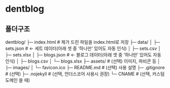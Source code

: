 # dentblog


## 폴더구조
dentblog/
├─ index.html                # 제가 드린 파일을 index.html로 저장
├─ data/
│  ├─ sets.json              # ← 세트 데이터(아래 셋 중 ‘하나만’ 있어도 자동 인식)
│  ├─ sets.csv
│  ├─ sets.xlsx
│  ├─ blogs.json             # ← 블로그 데이터(아래 셋 중 ‘하나만’ 있어도 자동 인식)
│  ├─ blogs.csv
│  └─ blogs.xlsx
├─ assets/                   # (선택) 이미지, 파비콘 등
│  ├─ images/
│  └─ favicon.ico
├─ README.md                 # (선택) 사용 설명
├─ .gitignore                # (선택)
├─ .nojekyll                 # (선택, 언더스코어 사용시 권장)
└─ CNAME                     # (선택, 커스텀 도메인 쓸 때)
